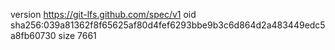 version https://git-lfs.github.com/spec/v1
oid sha256:039a81362f8f65625af80d4fef6293bbe9b3c6d864d2a483449edc5a8fb60730
size 7661
